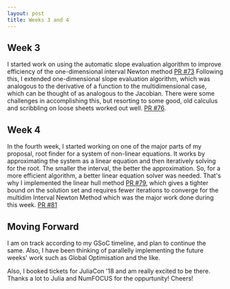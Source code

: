 ```yaml
---
layout: post
title: Weeks 3 and 4
---
```


## Week 3
I started work on using the automatic slope evaluation algorithm to improve efficiency of the one-dimensional interval Newton method [PR #73](https://github.com/JuliaIntervals/IntervalRootFinding.jl/pull/73)
Following this, I extended one-dimensional slope evaluation algorithm, which was analogous to the derivative of a function to the multidimensional case, which can be thought of as analogous to the Jacobian. There were some challenges in accomplishing this, but resorting to some good, old calculus and scribbling on loose sheets worked out well. [PR #76](https://github.com/JuliaIntervals/IntervalRootFinding.jl/pull/76).

## Week 4
In the fourth week, I started working on one of the major parts of my proposal, root finder for a system of non-linear equations. It works by approximating the system as a linear equation and then iteratively solving for the root. The smaller the interval, the better the approximation. So, for a more efficient algorithm, a better linear equation solver was needed. That's why I implemented the linear hull method [PR #79](https://github.com/JuliaIntervals/IntervalRootFinding.jl/pull/79), which gives a tighter bound on the solution set and requires fewer iterations to converge for the multidim Interval Newton Method which was the major work done during this week. [PR #81](https://github.com/JuliaIntervals/IntervalRootFinding.jl/pull/81)

## Moving Forward
I am on track according to my GSoC timeline, and plan to continue the same. Also, I have been thinking of parallelly implementing the future weeks' work such as Global Optimisation and the like.

Also, I booked tickets for JuliaCon '18 and am really excited to be there. Thanks a lot to Julia and NumFOCUS for the oppurtunity! Cheers! 
